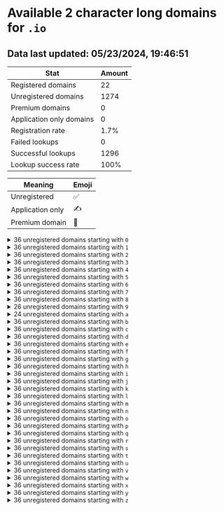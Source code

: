 # Available 2 character long domains for `.io`

## Data last updated: 05/23/2024, 19:46:51

|Stat|Amount|
|--|--|
|Registered domains|22|
|Unregistered domains|1274|
|Premium domains|0|
|Application only domains|0|
|Registration rate|1.7%|
|Failed lookups|0|
|Successful lookups|1296|
|Lookup success rate|100%|


|Meaning|Emoji|
|--|--|
|Unregistered|:white_check_mark:|
|Application only|:writing_hand:|
|Premium domain|:gem:|

<details>
<summary>36 unregistered domains starting with <bold><code>0</code></bold></summary>

|Type|Domain|
|--|--|
|:white_check_mark:|`00.io`|
|:white_check_mark:|`01.io`|
|:white_check_mark:|`02.io`|
|:white_check_mark:|`03.io`|
|:white_check_mark:|`04.io`|
|:white_check_mark:|`05.io`|
|:white_check_mark:|`06.io`|
|:white_check_mark:|`07.io`|
|:white_check_mark:|`08.io`|
|:white_check_mark:|`09.io`|
|:white_check_mark:|`0a.io`|
|:white_check_mark:|`0b.io`|
|:white_check_mark:|`0c.io`|
|:white_check_mark:|`0d.io`|
|:white_check_mark:|`0e.io`|
|:white_check_mark:|`0f.io`|
|:white_check_mark:|`0g.io`|
|:white_check_mark:|`0h.io`|
|:white_check_mark:|`0i.io`|
|:white_check_mark:|`0j.io`|
|:white_check_mark:|`0k.io`|
|:white_check_mark:|`0l.io`|
|:white_check_mark:|`0m.io`|
|:white_check_mark:|`0n.io`|
|:white_check_mark:|`0o.io`|
|:white_check_mark:|`0p.io`|
|:white_check_mark:|`0q.io`|
|:white_check_mark:|`0r.io`|
|:white_check_mark:|`0s.io`|
|:white_check_mark:|`0t.io`|
|:white_check_mark:|`0u.io`|
|:white_check_mark:|`0v.io`|
|:white_check_mark:|`0w.io`|
|:white_check_mark:|`0x.io`|
|:white_check_mark:|`0y.io`|
|:white_check_mark:|`0z.io`|
</details>
<details>
<summary>36 unregistered domains starting with <bold><code>1</code></bold></summary>

|Type|Domain|
|--|--|
|:white_check_mark:|`10.io`|
|:white_check_mark:|`11.io`|
|:white_check_mark:|`12.io`|
|:white_check_mark:|`13.io`|
|:white_check_mark:|`14.io`|
|:white_check_mark:|`15.io`|
|:white_check_mark:|`16.io`|
|:white_check_mark:|`17.io`|
|:white_check_mark:|`18.io`|
|:white_check_mark:|`19.io`|
|:white_check_mark:|`1a.io`|
|:white_check_mark:|`1b.io`|
|:white_check_mark:|`1c.io`|
|:white_check_mark:|`1d.io`|
|:white_check_mark:|`1e.io`|
|:white_check_mark:|`1f.io`|
|:white_check_mark:|`1g.io`|
|:white_check_mark:|`1h.io`|
|:white_check_mark:|`1i.io`|
|:white_check_mark:|`1j.io`|
|:white_check_mark:|`1k.io`|
|:white_check_mark:|`1l.io`|
|:white_check_mark:|`1m.io`|
|:white_check_mark:|`1n.io`|
|:white_check_mark:|`1o.io`|
|:white_check_mark:|`1p.io`|
|:white_check_mark:|`1q.io`|
|:white_check_mark:|`1r.io`|
|:white_check_mark:|`1s.io`|
|:white_check_mark:|`1t.io`|
|:white_check_mark:|`1u.io`|
|:white_check_mark:|`1v.io`|
|:white_check_mark:|`1w.io`|
|:white_check_mark:|`1x.io`|
|:white_check_mark:|`1y.io`|
|:white_check_mark:|`1z.io`|
</details>
<details>
<summary>36 unregistered domains starting with <bold><code>2</code></bold></summary>

|Type|Domain|
|--|--|
|:white_check_mark:|`20.io`|
|:white_check_mark:|`21.io`|
|:white_check_mark:|`22.io`|
|:white_check_mark:|`23.io`|
|:white_check_mark:|`24.io`|
|:white_check_mark:|`25.io`|
|:white_check_mark:|`26.io`|
|:white_check_mark:|`27.io`|
|:white_check_mark:|`28.io`|
|:white_check_mark:|`29.io`|
|:white_check_mark:|`2a.io`|
|:white_check_mark:|`2b.io`|
|:white_check_mark:|`2c.io`|
|:white_check_mark:|`2d.io`|
|:white_check_mark:|`2e.io`|
|:white_check_mark:|`2f.io`|
|:white_check_mark:|`2g.io`|
|:white_check_mark:|`2h.io`|
|:white_check_mark:|`2i.io`|
|:white_check_mark:|`2j.io`|
|:white_check_mark:|`2k.io`|
|:white_check_mark:|`2l.io`|
|:white_check_mark:|`2m.io`|
|:white_check_mark:|`2n.io`|
|:white_check_mark:|`2o.io`|
|:white_check_mark:|`2p.io`|
|:white_check_mark:|`2q.io`|
|:white_check_mark:|`2r.io`|
|:white_check_mark:|`2s.io`|
|:white_check_mark:|`2t.io`|
|:white_check_mark:|`2u.io`|
|:white_check_mark:|`2v.io`|
|:white_check_mark:|`2w.io`|
|:white_check_mark:|`2x.io`|
|:white_check_mark:|`2y.io`|
|:white_check_mark:|`2z.io`|
</details>
<details>
<summary>36 unregistered domains starting with <bold><code>3</code></bold></summary>

|Type|Domain|
|--|--|
|:white_check_mark:|`30.io`|
|:white_check_mark:|`31.io`|
|:white_check_mark:|`32.io`|
|:white_check_mark:|`33.io`|
|:white_check_mark:|`34.io`|
|:white_check_mark:|`35.io`|
|:white_check_mark:|`36.io`|
|:white_check_mark:|`37.io`|
|:white_check_mark:|`38.io`|
|:white_check_mark:|`39.io`|
|:white_check_mark:|`3a.io`|
|:white_check_mark:|`3b.io`|
|:white_check_mark:|`3c.io`|
|:white_check_mark:|`3d.io`|
|:white_check_mark:|`3e.io`|
|:white_check_mark:|`3f.io`|
|:white_check_mark:|`3g.io`|
|:white_check_mark:|`3h.io`|
|:white_check_mark:|`3i.io`|
|:white_check_mark:|`3j.io`|
|:white_check_mark:|`3k.io`|
|:white_check_mark:|`3l.io`|
|:white_check_mark:|`3m.io`|
|:white_check_mark:|`3n.io`|
|:white_check_mark:|`3o.io`|
|:white_check_mark:|`3p.io`|
|:white_check_mark:|`3q.io`|
|:white_check_mark:|`3r.io`|
|:white_check_mark:|`3s.io`|
|:white_check_mark:|`3t.io`|
|:white_check_mark:|`3u.io`|
|:white_check_mark:|`3v.io`|
|:white_check_mark:|`3w.io`|
|:white_check_mark:|`3x.io`|
|:white_check_mark:|`3y.io`|
|:white_check_mark:|`3z.io`|
</details>
<details>
<summary>36 unregistered domains starting with <bold><code>4</code></bold></summary>

|Type|Domain|
|--|--|
|:white_check_mark:|`40.io`|
|:white_check_mark:|`41.io`|
|:white_check_mark:|`42.io`|
|:white_check_mark:|`43.io`|
|:white_check_mark:|`44.io`|
|:white_check_mark:|`45.io`|
|:white_check_mark:|`46.io`|
|:white_check_mark:|`47.io`|
|:white_check_mark:|`48.io`|
|:white_check_mark:|`49.io`|
|:white_check_mark:|`4a.io`|
|:white_check_mark:|`4b.io`|
|:white_check_mark:|`4c.io`|
|:white_check_mark:|`4d.io`|
|:white_check_mark:|`4e.io`|
|:white_check_mark:|`4f.io`|
|:white_check_mark:|`4g.io`|
|:white_check_mark:|`4h.io`|
|:white_check_mark:|`4i.io`|
|:white_check_mark:|`4j.io`|
|:white_check_mark:|`4k.io`|
|:white_check_mark:|`4l.io`|
|:white_check_mark:|`4m.io`|
|:white_check_mark:|`4n.io`|
|:white_check_mark:|`4o.io`|
|:white_check_mark:|`4p.io`|
|:white_check_mark:|`4q.io`|
|:white_check_mark:|`4r.io`|
|:white_check_mark:|`4s.io`|
|:white_check_mark:|`4t.io`|
|:white_check_mark:|`4u.io`|
|:white_check_mark:|`4v.io`|
|:white_check_mark:|`4w.io`|
|:white_check_mark:|`4x.io`|
|:white_check_mark:|`4y.io`|
|:white_check_mark:|`4z.io`|
</details>
<details>
<summary>36 unregistered domains starting with <bold><code>5</code></bold></summary>

|Type|Domain|
|--|--|
|:white_check_mark:|`50.io`|
|:white_check_mark:|`51.io`|
|:white_check_mark:|`52.io`|
|:white_check_mark:|`53.io`|
|:white_check_mark:|`54.io`|
|:white_check_mark:|`55.io`|
|:white_check_mark:|`56.io`|
|:white_check_mark:|`57.io`|
|:white_check_mark:|`58.io`|
|:white_check_mark:|`59.io`|
|:white_check_mark:|`5a.io`|
|:white_check_mark:|`5b.io`|
|:white_check_mark:|`5c.io`|
|:white_check_mark:|`5d.io`|
|:white_check_mark:|`5e.io`|
|:white_check_mark:|`5f.io`|
|:white_check_mark:|`5g.io`|
|:white_check_mark:|`5h.io`|
|:white_check_mark:|`5i.io`|
|:white_check_mark:|`5j.io`|
|:white_check_mark:|`5k.io`|
|:white_check_mark:|`5l.io`|
|:white_check_mark:|`5m.io`|
|:white_check_mark:|`5n.io`|
|:white_check_mark:|`5o.io`|
|:white_check_mark:|`5p.io`|
|:white_check_mark:|`5q.io`|
|:white_check_mark:|`5r.io`|
|:white_check_mark:|`5s.io`|
|:white_check_mark:|`5t.io`|
|:white_check_mark:|`5u.io`|
|:white_check_mark:|`5v.io`|
|:white_check_mark:|`5w.io`|
|:white_check_mark:|`5x.io`|
|:white_check_mark:|`5y.io`|
|:white_check_mark:|`5z.io`|
</details>
<details>
<summary>36 unregistered domains starting with <bold><code>6</code></bold></summary>

|Type|Domain|
|--|--|
|:white_check_mark:|`60.io`|
|:white_check_mark:|`61.io`|
|:white_check_mark:|`62.io`|
|:white_check_mark:|`63.io`|
|:white_check_mark:|`64.io`|
|:white_check_mark:|`65.io`|
|:white_check_mark:|`66.io`|
|:white_check_mark:|`67.io`|
|:white_check_mark:|`68.io`|
|:white_check_mark:|`69.io`|
|:white_check_mark:|`6a.io`|
|:white_check_mark:|`6b.io`|
|:white_check_mark:|`6c.io`|
|:white_check_mark:|`6d.io`|
|:white_check_mark:|`6e.io`|
|:white_check_mark:|`6f.io`|
|:white_check_mark:|`6g.io`|
|:white_check_mark:|`6h.io`|
|:white_check_mark:|`6i.io`|
|:white_check_mark:|`6j.io`|
|:white_check_mark:|`6k.io`|
|:white_check_mark:|`6l.io`|
|:white_check_mark:|`6m.io`|
|:white_check_mark:|`6n.io`|
|:white_check_mark:|`6o.io`|
|:white_check_mark:|`6p.io`|
|:white_check_mark:|`6q.io`|
|:white_check_mark:|`6r.io`|
|:white_check_mark:|`6s.io`|
|:white_check_mark:|`6t.io`|
|:white_check_mark:|`6u.io`|
|:white_check_mark:|`6v.io`|
|:white_check_mark:|`6w.io`|
|:white_check_mark:|`6x.io`|
|:white_check_mark:|`6y.io`|
|:white_check_mark:|`6z.io`|
</details>
<details>
<summary>36 unregistered domains starting with <bold><code>7</code></bold></summary>

|Type|Domain|
|--|--|
|:white_check_mark:|`70.io`|
|:white_check_mark:|`71.io`|
|:white_check_mark:|`72.io`|
|:white_check_mark:|`73.io`|
|:white_check_mark:|`74.io`|
|:white_check_mark:|`75.io`|
|:white_check_mark:|`76.io`|
|:white_check_mark:|`77.io`|
|:white_check_mark:|`78.io`|
|:white_check_mark:|`79.io`|
|:white_check_mark:|`7a.io`|
|:white_check_mark:|`7b.io`|
|:white_check_mark:|`7c.io`|
|:white_check_mark:|`7d.io`|
|:white_check_mark:|`7e.io`|
|:white_check_mark:|`7f.io`|
|:white_check_mark:|`7g.io`|
|:white_check_mark:|`7h.io`|
|:white_check_mark:|`7i.io`|
|:white_check_mark:|`7j.io`|
|:white_check_mark:|`7k.io`|
|:white_check_mark:|`7l.io`|
|:white_check_mark:|`7m.io`|
|:white_check_mark:|`7n.io`|
|:white_check_mark:|`7o.io`|
|:white_check_mark:|`7p.io`|
|:white_check_mark:|`7q.io`|
|:white_check_mark:|`7r.io`|
|:white_check_mark:|`7s.io`|
|:white_check_mark:|`7t.io`|
|:white_check_mark:|`7u.io`|
|:white_check_mark:|`7v.io`|
|:white_check_mark:|`7w.io`|
|:white_check_mark:|`7x.io`|
|:white_check_mark:|`7y.io`|
|:white_check_mark:|`7z.io`|
</details>
<details>
<summary>36 unregistered domains starting with <bold><code>8</code></bold></summary>

|Type|Domain|
|--|--|
|:white_check_mark:|`80.io`|
|:white_check_mark:|`81.io`|
|:white_check_mark:|`82.io`|
|:white_check_mark:|`83.io`|
|:white_check_mark:|`84.io`|
|:white_check_mark:|`85.io`|
|:white_check_mark:|`86.io`|
|:white_check_mark:|`87.io`|
|:white_check_mark:|`88.io`|
|:white_check_mark:|`89.io`|
|:white_check_mark:|`8a.io`|
|:white_check_mark:|`8b.io`|
|:white_check_mark:|`8c.io`|
|:white_check_mark:|`8d.io`|
|:white_check_mark:|`8e.io`|
|:white_check_mark:|`8f.io`|
|:white_check_mark:|`8g.io`|
|:white_check_mark:|`8h.io`|
|:white_check_mark:|`8i.io`|
|:white_check_mark:|`8j.io`|
|:white_check_mark:|`8k.io`|
|:white_check_mark:|`8l.io`|
|:white_check_mark:|`8m.io`|
|:white_check_mark:|`8n.io`|
|:white_check_mark:|`8o.io`|
|:white_check_mark:|`8p.io`|
|:white_check_mark:|`8q.io`|
|:white_check_mark:|`8r.io`|
|:white_check_mark:|`8s.io`|
|:white_check_mark:|`8t.io`|
|:white_check_mark:|`8u.io`|
|:white_check_mark:|`8v.io`|
|:white_check_mark:|`8w.io`|
|:white_check_mark:|`8x.io`|
|:white_check_mark:|`8y.io`|
|:white_check_mark:|`8z.io`|
</details>
<details>
<summary>26 unregistered domains starting with <bold><code>9</code></bold></summary>

|Type|Domain|
|--|--|
|:white_check_mark:|`9a.io`|
|:white_check_mark:|`9b.io`|
|:white_check_mark:|`9c.io`|
|:white_check_mark:|`9d.io`|
|:white_check_mark:|`9e.io`|
|:white_check_mark:|`9f.io`|
|:white_check_mark:|`9g.io`|
|:white_check_mark:|`9h.io`|
|:white_check_mark:|`9i.io`|
|:white_check_mark:|`9j.io`|
|:white_check_mark:|`9k.io`|
|:white_check_mark:|`9l.io`|
|:white_check_mark:|`9m.io`|
|:white_check_mark:|`9n.io`|
|:white_check_mark:|`9o.io`|
|:white_check_mark:|`9p.io`|
|:white_check_mark:|`9q.io`|
|:white_check_mark:|`9r.io`|
|:white_check_mark:|`9s.io`|
|:white_check_mark:|`9t.io`|
|:white_check_mark:|`9u.io`|
|:white_check_mark:|`9v.io`|
|:white_check_mark:|`9w.io`|
|:white_check_mark:|`9x.io`|
|:white_check_mark:|`9y.io`|
|:white_check_mark:|`9z.io`|
</details>
<details>
<summary>24 unregistered domains starting with <bold><code>a</code></bold></summary>

|Type|Domain|
|--|--|
|:white_check_mark:|`a0.io`|
|:white_check_mark:|`a1.io`|
|:white_check_mark:|`a2.io`|
|:white_check_mark:|`a3.io`|
|:white_check_mark:|`a4.io`|
|:white_check_mark:|`a5.io`|
|:white_check_mark:|`a6.io`|
|:white_check_mark:|`a7.io`|
|:white_check_mark:|`a8.io`|
|:white_check_mark:|`a9.io`|
|:white_check_mark:|`am.io`|
|:white_check_mark:|`an.io`|
|:white_check_mark:|`ao.io`|
|:white_check_mark:|`ap.io`|
|:white_check_mark:|`aq.io`|
|:white_check_mark:|`ar.io`|
|:white_check_mark:|`as.io`|
|:white_check_mark:|`at.io`|
|:white_check_mark:|`au.io`|
|:white_check_mark:|`av.io`|
|:white_check_mark:|`aw.io`|
|:white_check_mark:|`ax.io`|
|:white_check_mark:|`ay.io`|
|:white_check_mark:|`az.io`|
</details>
<details>
<summary>36 unregistered domains starting with <bold><code>b</code></bold></summary>

|Type|Domain|
|--|--|
|:white_check_mark:|`b0.io`|
|:white_check_mark:|`b1.io`|
|:white_check_mark:|`b2.io`|
|:white_check_mark:|`b3.io`|
|:white_check_mark:|`b4.io`|
|:white_check_mark:|`b5.io`|
|:white_check_mark:|`b6.io`|
|:white_check_mark:|`b7.io`|
|:white_check_mark:|`b8.io`|
|:white_check_mark:|`b9.io`|
|:white_check_mark:|`ba.io`|
|:white_check_mark:|`bb.io`|
|:white_check_mark:|`bc.io`|
|:white_check_mark:|`bd.io`|
|:white_check_mark:|`be.io`|
|:white_check_mark:|`bf.io`|
|:white_check_mark:|`bg.io`|
|:white_check_mark:|`bh.io`|
|:white_check_mark:|`bi.io`|
|:white_check_mark:|`bj.io`|
|:white_check_mark:|`bk.io`|
|:white_check_mark:|`bl.io`|
|:white_check_mark:|`bm.io`|
|:white_check_mark:|`bn.io`|
|:white_check_mark:|`bo.io`|
|:white_check_mark:|`bp.io`|
|:white_check_mark:|`bq.io`|
|:white_check_mark:|`br.io`|
|:white_check_mark:|`bs.io`|
|:white_check_mark:|`bt.io`|
|:white_check_mark:|`bu.io`|
|:white_check_mark:|`bv.io`|
|:white_check_mark:|`bw.io`|
|:white_check_mark:|`bx.io`|
|:white_check_mark:|`by.io`|
|:white_check_mark:|`bz.io`|
</details>
<details>
<summary>36 unregistered domains starting with <bold><code>c</code></bold></summary>

|Type|Domain|
|--|--|
|:white_check_mark:|`c0.io`|
|:white_check_mark:|`c1.io`|
|:white_check_mark:|`c2.io`|
|:white_check_mark:|`c3.io`|
|:white_check_mark:|`c4.io`|
|:white_check_mark:|`c5.io`|
|:white_check_mark:|`c6.io`|
|:white_check_mark:|`c7.io`|
|:white_check_mark:|`c8.io`|
|:white_check_mark:|`c9.io`|
|:white_check_mark:|`ca.io`|
|:white_check_mark:|`cb.io`|
|:white_check_mark:|`cc.io`|
|:white_check_mark:|`cd.io`|
|:white_check_mark:|`ce.io`|
|:white_check_mark:|`cf.io`|
|:white_check_mark:|`cg.io`|
|:white_check_mark:|`ch.io`|
|:white_check_mark:|`ci.io`|
|:white_check_mark:|`cj.io`|
|:white_check_mark:|`ck.io`|
|:white_check_mark:|`cl.io`|
|:white_check_mark:|`cm.io`|
|:white_check_mark:|`cn.io`|
|:white_check_mark:|`co.io`|
|:white_check_mark:|`cp.io`|
|:white_check_mark:|`cq.io`|
|:white_check_mark:|`cr.io`|
|:white_check_mark:|`cs.io`|
|:white_check_mark:|`ct.io`|
|:white_check_mark:|`cu.io`|
|:white_check_mark:|`cv.io`|
|:white_check_mark:|`cw.io`|
|:white_check_mark:|`cx.io`|
|:white_check_mark:|`cy.io`|
|:white_check_mark:|`cz.io`|
</details>
<details>
<summary>36 unregistered domains starting with <bold><code>d</code></bold></summary>

|Type|Domain|
|--|--|
|:white_check_mark:|`d0.io`|
|:white_check_mark:|`d1.io`|
|:white_check_mark:|`d2.io`|
|:white_check_mark:|`d3.io`|
|:white_check_mark:|`d4.io`|
|:white_check_mark:|`d5.io`|
|:white_check_mark:|`d6.io`|
|:white_check_mark:|`d7.io`|
|:white_check_mark:|`d8.io`|
|:white_check_mark:|`d9.io`|
|:white_check_mark:|`da.io`|
|:white_check_mark:|`db.io`|
|:white_check_mark:|`dc.io`|
|:white_check_mark:|`dd.io`|
|:white_check_mark:|`de.io`|
|:white_check_mark:|`df.io`|
|:white_check_mark:|`dg.io`|
|:white_check_mark:|`dh.io`|
|:white_check_mark:|`di.io`|
|:white_check_mark:|`dj.io`|
|:white_check_mark:|`dk.io`|
|:white_check_mark:|`dl.io`|
|:white_check_mark:|`dm.io`|
|:white_check_mark:|`dn.io`|
|:white_check_mark:|`do.io`|
|:white_check_mark:|`dp.io`|
|:white_check_mark:|`dq.io`|
|:white_check_mark:|`dr.io`|
|:white_check_mark:|`ds.io`|
|:white_check_mark:|`dt.io`|
|:white_check_mark:|`du.io`|
|:white_check_mark:|`dv.io`|
|:white_check_mark:|`dw.io`|
|:white_check_mark:|`dx.io`|
|:white_check_mark:|`dy.io`|
|:white_check_mark:|`dz.io`|
</details>
<details>
<summary>36 unregistered domains starting with <bold><code>e</code></bold></summary>

|Type|Domain|
|--|--|
|:white_check_mark:|`e0.io`|
|:white_check_mark:|`e1.io`|
|:white_check_mark:|`e2.io`|
|:white_check_mark:|`e3.io`|
|:white_check_mark:|`e4.io`|
|:white_check_mark:|`e5.io`|
|:white_check_mark:|`e6.io`|
|:white_check_mark:|`e7.io`|
|:white_check_mark:|`e8.io`|
|:white_check_mark:|`e9.io`|
|:white_check_mark:|`ea.io`|
|:white_check_mark:|`eb.io`|
|:white_check_mark:|`ec.io`|
|:white_check_mark:|`ed.io`|
|:white_check_mark:|`ee.io`|
|:white_check_mark:|`ef.io`|
|:white_check_mark:|`eg.io`|
|:white_check_mark:|`eh.io`|
|:white_check_mark:|`ei.io`|
|:white_check_mark:|`ej.io`|
|:white_check_mark:|`ek.io`|
|:white_check_mark:|`el.io`|
|:white_check_mark:|`em.io`|
|:white_check_mark:|`en.io`|
|:white_check_mark:|`eo.io`|
|:white_check_mark:|`ep.io`|
|:white_check_mark:|`eq.io`|
|:white_check_mark:|`er.io`|
|:white_check_mark:|`es.io`|
|:white_check_mark:|`et.io`|
|:white_check_mark:|`eu.io`|
|:white_check_mark:|`ev.io`|
|:white_check_mark:|`ew.io`|
|:white_check_mark:|`ex.io`|
|:white_check_mark:|`ey.io`|
|:white_check_mark:|`ez.io`|
</details>
<details>
<summary>36 unregistered domains starting with <bold><code>f</code></bold></summary>

|Type|Domain|
|--|--|
|:white_check_mark:|`f0.io`|
|:white_check_mark:|`f1.io`|
|:white_check_mark:|`f2.io`|
|:white_check_mark:|`f3.io`|
|:white_check_mark:|`f4.io`|
|:white_check_mark:|`f5.io`|
|:white_check_mark:|`f6.io`|
|:white_check_mark:|`f7.io`|
|:white_check_mark:|`f8.io`|
|:white_check_mark:|`f9.io`|
|:white_check_mark:|`fa.io`|
|:white_check_mark:|`fb.io`|
|:white_check_mark:|`fc.io`|
|:white_check_mark:|`fd.io`|
|:white_check_mark:|`fe.io`|
|:white_check_mark:|`ff.io`|
|:white_check_mark:|`fg.io`|
|:white_check_mark:|`fh.io`|
|:white_check_mark:|`fi.io`|
|:white_check_mark:|`fj.io`|
|:white_check_mark:|`fk.io`|
|:white_check_mark:|`fl.io`|
|:white_check_mark:|`fm.io`|
|:white_check_mark:|`fn.io`|
|:white_check_mark:|`fo.io`|
|:white_check_mark:|`fp.io`|
|:white_check_mark:|`fq.io`|
|:white_check_mark:|`fr.io`|
|:white_check_mark:|`fs.io`|
|:white_check_mark:|`ft.io`|
|:white_check_mark:|`fu.io`|
|:white_check_mark:|`fv.io`|
|:white_check_mark:|`fw.io`|
|:white_check_mark:|`fx.io`|
|:white_check_mark:|`fy.io`|
|:white_check_mark:|`fz.io`|
</details>
<details>
<summary>36 unregistered domains starting with <bold><code>g</code></bold></summary>

|Type|Domain|
|--|--|
|:white_check_mark:|`g0.io`|
|:white_check_mark:|`g1.io`|
|:white_check_mark:|`g2.io`|
|:white_check_mark:|`g3.io`|
|:white_check_mark:|`g4.io`|
|:white_check_mark:|`g5.io`|
|:white_check_mark:|`g6.io`|
|:white_check_mark:|`g7.io`|
|:white_check_mark:|`g8.io`|
|:white_check_mark:|`g9.io`|
|:white_check_mark:|`ga.io`|
|:white_check_mark:|`gb.io`|
|:white_check_mark:|`gc.io`|
|:white_check_mark:|`gd.io`|
|:white_check_mark:|`ge.io`|
|:white_check_mark:|`gf.io`|
|:white_check_mark:|`gg.io`|
|:white_check_mark:|`gh.io`|
|:white_check_mark:|`gi.io`|
|:white_check_mark:|`gj.io`|
|:white_check_mark:|`gk.io`|
|:white_check_mark:|`gl.io`|
|:white_check_mark:|`gm.io`|
|:white_check_mark:|`gn.io`|
|:white_check_mark:|`go.io`|
|:white_check_mark:|`gp.io`|
|:white_check_mark:|`gq.io`|
|:white_check_mark:|`gr.io`|
|:white_check_mark:|`gs.io`|
|:white_check_mark:|`gt.io`|
|:white_check_mark:|`gu.io`|
|:white_check_mark:|`gv.io`|
|:white_check_mark:|`gw.io`|
|:white_check_mark:|`gx.io`|
|:white_check_mark:|`gy.io`|
|:white_check_mark:|`gz.io`|
</details>
<details>
<summary>36 unregistered domains starting with <bold><code>h</code></bold></summary>

|Type|Domain|
|--|--|
|:white_check_mark:|`h0.io`|
|:white_check_mark:|`h1.io`|
|:white_check_mark:|`h2.io`|
|:white_check_mark:|`h3.io`|
|:white_check_mark:|`h4.io`|
|:white_check_mark:|`h5.io`|
|:white_check_mark:|`h6.io`|
|:white_check_mark:|`h7.io`|
|:white_check_mark:|`h8.io`|
|:white_check_mark:|`h9.io`|
|:white_check_mark:|`ha.io`|
|:white_check_mark:|`hb.io`|
|:white_check_mark:|`hc.io`|
|:white_check_mark:|`hd.io`|
|:white_check_mark:|`he.io`|
|:white_check_mark:|`hf.io`|
|:white_check_mark:|`hg.io`|
|:white_check_mark:|`hh.io`|
|:white_check_mark:|`hi.io`|
|:white_check_mark:|`hj.io`|
|:white_check_mark:|`hk.io`|
|:white_check_mark:|`hl.io`|
|:white_check_mark:|`hm.io`|
|:white_check_mark:|`hn.io`|
|:white_check_mark:|`ho.io`|
|:white_check_mark:|`hp.io`|
|:white_check_mark:|`hq.io`|
|:white_check_mark:|`hr.io`|
|:white_check_mark:|`hs.io`|
|:white_check_mark:|`ht.io`|
|:white_check_mark:|`hu.io`|
|:white_check_mark:|`hv.io`|
|:white_check_mark:|`hw.io`|
|:white_check_mark:|`hx.io`|
|:white_check_mark:|`hy.io`|
|:white_check_mark:|`hz.io`|
</details>
<details>
<summary>36 unregistered domains starting with <bold><code>i</code></bold></summary>

|Type|Domain|
|--|--|
|:white_check_mark:|`i0.io`|
|:white_check_mark:|`i1.io`|
|:white_check_mark:|`i2.io`|
|:white_check_mark:|`i3.io`|
|:white_check_mark:|`i4.io`|
|:white_check_mark:|`i5.io`|
|:white_check_mark:|`i6.io`|
|:white_check_mark:|`i7.io`|
|:white_check_mark:|`i8.io`|
|:white_check_mark:|`i9.io`|
|:white_check_mark:|`ia.io`|
|:white_check_mark:|`ib.io`|
|:white_check_mark:|`ic.io`|
|:white_check_mark:|`id.io`|
|:white_check_mark:|`ie.io`|
|:white_check_mark:|`if.io`|
|:white_check_mark:|`ig.io`|
|:white_check_mark:|`ih.io`|
|:white_check_mark:|`ii.io`|
|:white_check_mark:|`ij.io`|
|:white_check_mark:|`ik.io`|
|:white_check_mark:|`il.io`|
|:white_check_mark:|`im.io`|
|:white_check_mark:|`in.io`|
|:white_check_mark:|`io.io`|
|:white_check_mark:|`ip.io`|
|:white_check_mark:|`iq.io`|
|:white_check_mark:|`ir.io`|
|:white_check_mark:|`is.io`|
|:white_check_mark:|`it.io`|
|:white_check_mark:|`iu.io`|
|:white_check_mark:|`iv.io`|
|:white_check_mark:|`iw.io`|
|:white_check_mark:|`ix.io`|
|:white_check_mark:|`iy.io`|
|:white_check_mark:|`iz.io`|
</details>
<details>
<summary>36 unregistered domains starting with <bold><code>j</code></bold></summary>

|Type|Domain|
|--|--|
|:white_check_mark:|`j0.io`|
|:white_check_mark:|`j1.io`|
|:white_check_mark:|`j2.io`|
|:white_check_mark:|`j3.io`|
|:white_check_mark:|`j4.io`|
|:white_check_mark:|`j5.io`|
|:white_check_mark:|`j6.io`|
|:white_check_mark:|`j7.io`|
|:white_check_mark:|`j8.io`|
|:white_check_mark:|`j9.io`|
|:white_check_mark:|`ja.io`|
|:white_check_mark:|`jb.io`|
|:white_check_mark:|`jc.io`|
|:white_check_mark:|`jd.io`|
|:white_check_mark:|`je.io`|
|:white_check_mark:|`jf.io`|
|:white_check_mark:|`jg.io`|
|:white_check_mark:|`jh.io`|
|:white_check_mark:|`ji.io`|
|:white_check_mark:|`jj.io`|
|:white_check_mark:|`jk.io`|
|:white_check_mark:|`jl.io`|
|:white_check_mark:|`jm.io`|
|:white_check_mark:|`jn.io`|
|:white_check_mark:|`jo.io`|
|:white_check_mark:|`jp.io`|
|:white_check_mark:|`jq.io`|
|:white_check_mark:|`jr.io`|
|:white_check_mark:|`js.io`|
|:white_check_mark:|`jt.io`|
|:white_check_mark:|`ju.io`|
|:white_check_mark:|`jv.io`|
|:white_check_mark:|`jw.io`|
|:white_check_mark:|`jx.io`|
|:white_check_mark:|`jy.io`|
|:white_check_mark:|`jz.io`|
</details>
<details>
<summary>36 unregistered domains starting with <bold><code>k</code></bold></summary>

|Type|Domain|
|--|--|
|:white_check_mark:|`k0.io`|
|:white_check_mark:|`k1.io`|
|:white_check_mark:|`k2.io`|
|:white_check_mark:|`k3.io`|
|:white_check_mark:|`k4.io`|
|:white_check_mark:|`k5.io`|
|:white_check_mark:|`k6.io`|
|:white_check_mark:|`k7.io`|
|:white_check_mark:|`k8.io`|
|:white_check_mark:|`k9.io`|
|:white_check_mark:|`ka.io`|
|:white_check_mark:|`kb.io`|
|:white_check_mark:|`kc.io`|
|:white_check_mark:|`kd.io`|
|:white_check_mark:|`ke.io`|
|:white_check_mark:|`kf.io`|
|:white_check_mark:|`kg.io`|
|:white_check_mark:|`kh.io`|
|:white_check_mark:|`ki.io`|
|:white_check_mark:|`kj.io`|
|:white_check_mark:|`kk.io`|
|:white_check_mark:|`kl.io`|
|:white_check_mark:|`km.io`|
|:white_check_mark:|`kn.io`|
|:white_check_mark:|`ko.io`|
|:white_check_mark:|`kp.io`|
|:white_check_mark:|`kq.io`|
|:white_check_mark:|`kr.io`|
|:white_check_mark:|`ks.io`|
|:white_check_mark:|`kt.io`|
|:white_check_mark:|`ku.io`|
|:white_check_mark:|`kv.io`|
|:white_check_mark:|`kw.io`|
|:white_check_mark:|`kx.io`|
|:white_check_mark:|`ky.io`|
|:white_check_mark:|`kz.io`|
</details>
<details>
<summary>36 unregistered domains starting with <bold><code>l</code></bold></summary>

|Type|Domain|
|--|--|
|:white_check_mark:|`l0.io`|
|:white_check_mark:|`l1.io`|
|:white_check_mark:|`l2.io`|
|:white_check_mark:|`l3.io`|
|:white_check_mark:|`l4.io`|
|:white_check_mark:|`l5.io`|
|:white_check_mark:|`l6.io`|
|:white_check_mark:|`l7.io`|
|:white_check_mark:|`l8.io`|
|:white_check_mark:|`l9.io`|
|:white_check_mark:|`la.io`|
|:white_check_mark:|`lb.io`|
|:white_check_mark:|`lc.io`|
|:white_check_mark:|`ld.io`|
|:white_check_mark:|`le.io`|
|:white_check_mark:|`lf.io`|
|:white_check_mark:|`lg.io`|
|:white_check_mark:|`lh.io`|
|:white_check_mark:|`li.io`|
|:white_check_mark:|`lj.io`|
|:white_check_mark:|`lk.io`|
|:white_check_mark:|`ll.io`|
|:white_check_mark:|`lm.io`|
|:white_check_mark:|`ln.io`|
|:white_check_mark:|`lo.io`|
|:white_check_mark:|`lp.io`|
|:white_check_mark:|`lq.io`|
|:white_check_mark:|`lr.io`|
|:white_check_mark:|`ls.io`|
|:white_check_mark:|`lt.io`|
|:white_check_mark:|`lu.io`|
|:white_check_mark:|`lv.io`|
|:white_check_mark:|`lw.io`|
|:white_check_mark:|`lx.io`|
|:white_check_mark:|`ly.io`|
|:white_check_mark:|`lz.io`|
</details>
<details>
<summary>36 unregistered domains starting with <bold><code>m</code></bold></summary>

|Type|Domain|
|--|--|
|:white_check_mark:|`m0.io`|
|:white_check_mark:|`m1.io`|
|:white_check_mark:|`m2.io`|
|:white_check_mark:|`m3.io`|
|:white_check_mark:|`m4.io`|
|:white_check_mark:|`m5.io`|
|:white_check_mark:|`m6.io`|
|:white_check_mark:|`m7.io`|
|:white_check_mark:|`m8.io`|
|:white_check_mark:|`m9.io`|
|:white_check_mark:|`ma.io`|
|:white_check_mark:|`mb.io`|
|:white_check_mark:|`mc.io`|
|:white_check_mark:|`md.io`|
|:white_check_mark:|`me.io`|
|:white_check_mark:|`mf.io`|
|:white_check_mark:|`mg.io`|
|:white_check_mark:|`mh.io`|
|:white_check_mark:|`mi.io`|
|:white_check_mark:|`mj.io`|
|:white_check_mark:|`mk.io`|
|:white_check_mark:|`ml.io`|
|:white_check_mark:|`mm.io`|
|:white_check_mark:|`mn.io`|
|:white_check_mark:|`mo.io`|
|:white_check_mark:|`mp.io`|
|:white_check_mark:|`mq.io`|
|:white_check_mark:|`mr.io`|
|:white_check_mark:|`ms.io`|
|:white_check_mark:|`mt.io`|
|:white_check_mark:|`mu.io`|
|:white_check_mark:|`mv.io`|
|:white_check_mark:|`mw.io`|
|:white_check_mark:|`mx.io`|
|:white_check_mark:|`my.io`|
|:white_check_mark:|`mz.io`|
</details>
<details>
<summary>36 unregistered domains starting with <bold><code>n</code></bold></summary>

|Type|Domain|
|--|--|
|:white_check_mark:|`n0.io`|
|:white_check_mark:|`n1.io`|
|:white_check_mark:|`n2.io`|
|:white_check_mark:|`n3.io`|
|:white_check_mark:|`n4.io`|
|:white_check_mark:|`n5.io`|
|:white_check_mark:|`n6.io`|
|:white_check_mark:|`n7.io`|
|:white_check_mark:|`n8.io`|
|:white_check_mark:|`n9.io`|
|:white_check_mark:|`na.io`|
|:white_check_mark:|`nb.io`|
|:white_check_mark:|`nc.io`|
|:white_check_mark:|`nd.io`|
|:white_check_mark:|`ne.io`|
|:white_check_mark:|`nf.io`|
|:white_check_mark:|`ng.io`|
|:white_check_mark:|`nh.io`|
|:white_check_mark:|`ni.io`|
|:white_check_mark:|`nj.io`|
|:white_check_mark:|`nk.io`|
|:white_check_mark:|`nl.io`|
|:white_check_mark:|`nm.io`|
|:white_check_mark:|`nn.io`|
|:white_check_mark:|`no.io`|
|:white_check_mark:|`np.io`|
|:white_check_mark:|`nq.io`|
|:white_check_mark:|`nr.io`|
|:white_check_mark:|`ns.io`|
|:white_check_mark:|`nt.io`|
|:white_check_mark:|`nu.io`|
|:white_check_mark:|`nv.io`|
|:white_check_mark:|`nw.io`|
|:white_check_mark:|`nx.io`|
|:white_check_mark:|`ny.io`|
|:white_check_mark:|`nz.io`|
</details>
<details>
<summary>36 unregistered domains starting with <bold><code>o</code></bold></summary>

|Type|Domain|
|--|--|
|:white_check_mark:|`o0.io`|
|:white_check_mark:|`o1.io`|
|:white_check_mark:|`o2.io`|
|:white_check_mark:|`o3.io`|
|:white_check_mark:|`o4.io`|
|:white_check_mark:|`o5.io`|
|:white_check_mark:|`o6.io`|
|:white_check_mark:|`o7.io`|
|:white_check_mark:|`o8.io`|
|:white_check_mark:|`o9.io`|
|:white_check_mark:|`oa.io`|
|:white_check_mark:|`ob.io`|
|:white_check_mark:|`oc.io`|
|:white_check_mark:|`od.io`|
|:white_check_mark:|`oe.io`|
|:white_check_mark:|`of.io`|
|:white_check_mark:|`og.io`|
|:white_check_mark:|`oh.io`|
|:white_check_mark:|`oi.io`|
|:white_check_mark:|`oj.io`|
|:white_check_mark:|`ok.io`|
|:white_check_mark:|`ol.io`|
|:white_check_mark:|`om.io`|
|:white_check_mark:|`on.io`|
|:white_check_mark:|`oo.io`|
|:white_check_mark:|`op.io`|
|:white_check_mark:|`oq.io`|
|:white_check_mark:|`or.io`|
|:white_check_mark:|`os.io`|
|:white_check_mark:|`ot.io`|
|:white_check_mark:|`ou.io`|
|:white_check_mark:|`ov.io`|
|:white_check_mark:|`ow.io`|
|:white_check_mark:|`ox.io`|
|:white_check_mark:|`oy.io`|
|:white_check_mark:|`oz.io`|
</details>
<details>
<summary>36 unregistered domains starting with <bold><code>p</code></bold></summary>

|Type|Domain|
|--|--|
|:white_check_mark:|`p0.io`|
|:white_check_mark:|`p1.io`|
|:white_check_mark:|`p2.io`|
|:white_check_mark:|`p3.io`|
|:white_check_mark:|`p4.io`|
|:white_check_mark:|`p5.io`|
|:white_check_mark:|`p6.io`|
|:white_check_mark:|`p7.io`|
|:white_check_mark:|`p8.io`|
|:white_check_mark:|`p9.io`|
|:white_check_mark:|`pa.io`|
|:white_check_mark:|`pb.io`|
|:white_check_mark:|`pc.io`|
|:white_check_mark:|`pd.io`|
|:white_check_mark:|`pe.io`|
|:white_check_mark:|`pf.io`|
|:white_check_mark:|`pg.io`|
|:white_check_mark:|`ph.io`|
|:white_check_mark:|`pi.io`|
|:white_check_mark:|`pj.io`|
|:white_check_mark:|`pk.io`|
|:white_check_mark:|`pl.io`|
|:white_check_mark:|`pm.io`|
|:white_check_mark:|`pn.io`|
|:white_check_mark:|`po.io`|
|:white_check_mark:|`pp.io`|
|:white_check_mark:|`pq.io`|
|:white_check_mark:|`pr.io`|
|:white_check_mark:|`ps.io`|
|:white_check_mark:|`pt.io`|
|:white_check_mark:|`pu.io`|
|:white_check_mark:|`pv.io`|
|:white_check_mark:|`pw.io`|
|:white_check_mark:|`px.io`|
|:white_check_mark:|`py.io`|
|:white_check_mark:|`pz.io`|
</details>
<details>
<summary>36 unregistered domains starting with <bold><code>q</code></bold></summary>

|Type|Domain|
|--|--|
|:white_check_mark:|`q0.io`|
|:white_check_mark:|`q1.io`|
|:white_check_mark:|`q2.io`|
|:white_check_mark:|`q3.io`|
|:white_check_mark:|`q4.io`|
|:white_check_mark:|`q5.io`|
|:white_check_mark:|`q6.io`|
|:white_check_mark:|`q7.io`|
|:white_check_mark:|`q8.io`|
|:white_check_mark:|`q9.io`|
|:white_check_mark:|`qa.io`|
|:white_check_mark:|`qb.io`|
|:white_check_mark:|`qc.io`|
|:white_check_mark:|`qd.io`|
|:white_check_mark:|`qe.io`|
|:white_check_mark:|`qf.io`|
|:white_check_mark:|`qg.io`|
|:white_check_mark:|`qh.io`|
|:white_check_mark:|`qi.io`|
|:white_check_mark:|`qj.io`|
|:white_check_mark:|`qk.io`|
|:white_check_mark:|`ql.io`|
|:white_check_mark:|`qm.io`|
|:white_check_mark:|`qn.io`|
|:white_check_mark:|`qo.io`|
|:white_check_mark:|`qp.io`|
|:white_check_mark:|`qq.io`|
|:white_check_mark:|`qr.io`|
|:white_check_mark:|`qs.io`|
|:white_check_mark:|`qt.io`|
|:white_check_mark:|`qu.io`|
|:white_check_mark:|`qv.io`|
|:white_check_mark:|`qw.io`|
|:white_check_mark:|`qx.io`|
|:white_check_mark:|`qy.io`|
|:white_check_mark:|`qz.io`|
</details>
<details>
<summary>36 unregistered domains starting with <bold><code>r</code></bold></summary>

|Type|Domain|
|--|--|
|:white_check_mark:|`r0.io`|
|:white_check_mark:|`r1.io`|
|:white_check_mark:|`r2.io`|
|:white_check_mark:|`r3.io`|
|:white_check_mark:|`r4.io`|
|:white_check_mark:|`r5.io`|
|:white_check_mark:|`r6.io`|
|:white_check_mark:|`r7.io`|
|:white_check_mark:|`r8.io`|
|:white_check_mark:|`r9.io`|
|:white_check_mark:|`ra.io`|
|:white_check_mark:|`rb.io`|
|:white_check_mark:|`rc.io`|
|:white_check_mark:|`rd.io`|
|:white_check_mark:|`re.io`|
|:white_check_mark:|`rf.io`|
|:white_check_mark:|`rg.io`|
|:white_check_mark:|`rh.io`|
|:white_check_mark:|`ri.io`|
|:white_check_mark:|`rj.io`|
|:white_check_mark:|`rk.io`|
|:white_check_mark:|`rl.io`|
|:white_check_mark:|`rm.io`|
|:white_check_mark:|`rn.io`|
|:white_check_mark:|`ro.io`|
|:white_check_mark:|`rp.io`|
|:white_check_mark:|`rq.io`|
|:white_check_mark:|`rr.io`|
|:white_check_mark:|`rs.io`|
|:white_check_mark:|`rt.io`|
|:white_check_mark:|`ru.io`|
|:white_check_mark:|`rv.io`|
|:white_check_mark:|`rw.io`|
|:white_check_mark:|`rx.io`|
|:white_check_mark:|`ry.io`|
|:white_check_mark:|`rz.io`|
</details>
<details>
<summary>36 unregistered domains starting with <bold><code>s</code></bold></summary>

|Type|Domain|
|--|--|
|:white_check_mark:|`s0.io`|
|:white_check_mark:|`s1.io`|
|:white_check_mark:|`s2.io`|
|:white_check_mark:|`s3.io`|
|:white_check_mark:|`s4.io`|
|:white_check_mark:|`s5.io`|
|:white_check_mark:|`s6.io`|
|:white_check_mark:|`s7.io`|
|:white_check_mark:|`s8.io`|
|:white_check_mark:|`s9.io`|
|:white_check_mark:|`sa.io`|
|:white_check_mark:|`sb.io`|
|:white_check_mark:|`sc.io`|
|:white_check_mark:|`sd.io`|
|:white_check_mark:|`se.io`|
|:white_check_mark:|`sf.io`|
|:white_check_mark:|`sg.io`|
|:white_check_mark:|`sh.io`|
|:white_check_mark:|`si.io`|
|:white_check_mark:|`sj.io`|
|:white_check_mark:|`sk.io`|
|:white_check_mark:|`sl.io`|
|:white_check_mark:|`sm.io`|
|:white_check_mark:|`sn.io`|
|:white_check_mark:|`so.io`|
|:white_check_mark:|`sp.io`|
|:white_check_mark:|`sq.io`|
|:white_check_mark:|`sr.io`|
|:white_check_mark:|`ss.io`|
|:white_check_mark:|`st.io`|
|:white_check_mark:|`su.io`|
|:white_check_mark:|`sv.io`|
|:white_check_mark:|`sw.io`|
|:white_check_mark:|`sx.io`|
|:white_check_mark:|`sy.io`|
|:white_check_mark:|`sz.io`|
</details>
<details>
<summary>36 unregistered domains starting with <bold><code>t</code></bold></summary>

|Type|Domain|
|--|--|
|:white_check_mark:|`t0.io`|
|:white_check_mark:|`t1.io`|
|:white_check_mark:|`t2.io`|
|:white_check_mark:|`t3.io`|
|:white_check_mark:|`t4.io`|
|:white_check_mark:|`t5.io`|
|:white_check_mark:|`t6.io`|
|:white_check_mark:|`t7.io`|
|:white_check_mark:|`t8.io`|
|:white_check_mark:|`t9.io`|
|:white_check_mark:|`ta.io`|
|:white_check_mark:|`tb.io`|
|:white_check_mark:|`tc.io`|
|:white_check_mark:|`td.io`|
|:white_check_mark:|`te.io`|
|:white_check_mark:|`tf.io`|
|:white_check_mark:|`tg.io`|
|:white_check_mark:|`th.io`|
|:white_check_mark:|`ti.io`|
|:white_check_mark:|`tj.io`|
|:white_check_mark:|`tk.io`|
|:white_check_mark:|`tl.io`|
|:white_check_mark:|`tm.io`|
|:white_check_mark:|`tn.io`|
|:white_check_mark:|`to.io`|
|:white_check_mark:|`tp.io`|
|:white_check_mark:|`tq.io`|
|:white_check_mark:|`tr.io`|
|:white_check_mark:|`ts.io`|
|:white_check_mark:|`tt.io`|
|:white_check_mark:|`tu.io`|
|:white_check_mark:|`tv.io`|
|:white_check_mark:|`tw.io`|
|:white_check_mark:|`tx.io`|
|:white_check_mark:|`ty.io`|
|:white_check_mark:|`tz.io`|
</details>
<details>
<summary>36 unregistered domains starting with <bold><code>u</code></bold></summary>

|Type|Domain|
|--|--|
|:white_check_mark:|`u0.io`|
|:white_check_mark:|`u1.io`|
|:white_check_mark:|`u2.io`|
|:white_check_mark:|`u3.io`|
|:white_check_mark:|`u4.io`|
|:white_check_mark:|`u5.io`|
|:white_check_mark:|`u6.io`|
|:white_check_mark:|`u7.io`|
|:white_check_mark:|`u8.io`|
|:white_check_mark:|`u9.io`|
|:white_check_mark:|`ua.io`|
|:white_check_mark:|`ub.io`|
|:white_check_mark:|`uc.io`|
|:white_check_mark:|`ud.io`|
|:white_check_mark:|`ue.io`|
|:white_check_mark:|`uf.io`|
|:white_check_mark:|`ug.io`|
|:white_check_mark:|`uh.io`|
|:white_check_mark:|`ui.io`|
|:white_check_mark:|`uj.io`|
|:white_check_mark:|`uk.io`|
|:white_check_mark:|`ul.io`|
|:white_check_mark:|`um.io`|
|:white_check_mark:|`un.io`|
|:white_check_mark:|`uo.io`|
|:white_check_mark:|`up.io`|
|:white_check_mark:|`uq.io`|
|:white_check_mark:|`ur.io`|
|:white_check_mark:|`us.io`|
|:white_check_mark:|`ut.io`|
|:white_check_mark:|`uu.io`|
|:white_check_mark:|`uv.io`|
|:white_check_mark:|`uw.io`|
|:white_check_mark:|`ux.io`|
|:white_check_mark:|`uy.io`|
|:white_check_mark:|`uz.io`|
</details>
<details>
<summary>36 unregistered domains starting with <bold><code>v</code></bold></summary>

|Type|Domain|
|--|--|
|:white_check_mark:|`v0.io`|
|:white_check_mark:|`v1.io`|
|:white_check_mark:|`v2.io`|
|:white_check_mark:|`v3.io`|
|:white_check_mark:|`v4.io`|
|:white_check_mark:|`v5.io`|
|:white_check_mark:|`v6.io`|
|:white_check_mark:|`v7.io`|
|:white_check_mark:|`v8.io`|
|:white_check_mark:|`v9.io`|
|:white_check_mark:|`va.io`|
|:white_check_mark:|`vb.io`|
|:white_check_mark:|`vc.io`|
|:white_check_mark:|`vd.io`|
|:white_check_mark:|`ve.io`|
|:white_check_mark:|`vf.io`|
|:white_check_mark:|`vg.io`|
|:white_check_mark:|`vh.io`|
|:white_check_mark:|`vi.io`|
|:white_check_mark:|`vj.io`|
|:white_check_mark:|`vk.io`|
|:white_check_mark:|`vl.io`|
|:white_check_mark:|`vm.io`|
|:white_check_mark:|`vn.io`|
|:white_check_mark:|`vo.io`|
|:white_check_mark:|`vp.io`|
|:white_check_mark:|`vq.io`|
|:white_check_mark:|`vr.io`|
|:white_check_mark:|`vs.io`|
|:white_check_mark:|`vt.io`|
|:white_check_mark:|`vu.io`|
|:white_check_mark:|`vv.io`|
|:white_check_mark:|`vw.io`|
|:white_check_mark:|`vx.io`|
|:white_check_mark:|`vy.io`|
|:white_check_mark:|`vz.io`|
</details>
<details>
<summary>36 unregistered domains starting with <bold><code>w</code></bold></summary>

|Type|Domain|
|--|--|
|:white_check_mark:|`w0.io`|
|:white_check_mark:|`w1.io`|
|:white_check_mark:|`w2.io`|
|:white_check_mark:|`w3.io`|
|:white_check_mark:|`w4.io`|
|:white_check_mark:|`w5.io`|
|:white_check_mark:|`w6.io`|
|:white_check_mark:|`w7.io`|
|:white_check_mark:|`w8.io`|
|:white_check_mark:|`w9.io`|
|:white_check_mark:|`wa.io`|
|:white_check_mark:|`wb.io`|
|:white_check_mark:|`wc.io`|
|:white_check_mark:|`wd.io`|
|:white_check_mark:|`we.io`|
|:white_check_mark:|`wf.io`|
|:white_check_mark:|`wg.io`|
|:white_check_mark:|`wh.io`|
|:white_check_mark:|`wi.io`|
|:white_check_mark:|`wj.io`|
|:white_check_mark:|`wk.io`|
|:white_check_mark:|`wl.io`|
|:white_check_mark:|`wm.io`|
|:white_check_mark:|`wn.io`|
|:white_check_mark:|`wo.io`|
|:white_check_mark:|`wp.io`|
|:white_check_mark:|`wq.io`|
|:white_check_mark:|`wr.io`|
|:white_check_mark:|`ws.io`|
|:white_check_mark:|`wt.io`|
|:white_check_mark:|`wu.io`|
|:white_check_mark:|`wv.io`|
|:white_check_mark:|`ww.io`|
|:white_check_mark:|`wx.io`|
|:white_check_mark:|`wy.io`|
|:white_check_mark:|`wz.io`|
</details>
<details>
<summary>36 unregistered domains starting with <bold><code>x</code></bold></summary>

|Type|Domain|
|--|--|
|:white_check_mark:|`x0.io`|
|:white_check_mark:|`x1.io`|
|:white_check_mark:|`x2.io`|
|:white_check_mark:|`x3.io`|
|:white_check_mark:|`x4.io`|
|:white_check_mark:|`x5.io`|
|:white_check_mark:|`x6.io`|
|:white_check_mark:|`x7.io`|
|:white_check_mark:|`x8.io`|
|:white_check_mark:|`x9.io`|
|:white_check_mark:|`xa.io`|
|:white_check_mark:|`xb.io`|
|:white_check_mark:|`xc.io`|
|:white_check_mark:|`xd.io`|
|:white_check_mark:|`xe.io`|
|:white_check_mark:|`xf.io`|
|:white_check_mark:|`xg.io`|
|:white_check_mark:|`xh.io`|
|:white_check_mark:|`xi.io`|
|:white_check_mark:|`xj.io`|
|:white_check_mark:|`xk.io`|
|:white_check_mark:|`xl.io`|
|:white_check_mark:|`xm.io`|
|:white_check_mark:|`xn.io`|
|:white_check_mark:|`xo.io`|
|:white_check_mark:|`xp.io`|
|:white_check_mark:|`xq.io`|
|:white_check_mark:|`xr.io`|
|:white_check_mark:|`xs.io`|
|:white_check_mark:|`xt.io`|
|:white_check_mark:|`xu.io`|
|:white_check_mark:|`xv.io`|
|:white_check_mark:|`xw.io`|
|:white_check_mark:|`xx.io`|
|:white_check_mark:|`xy.io`|
|:white_check_mark:|`xz.io`|
</details>
<details>
<summary>36 unregistered domains starting with <bold><code>y</code></bold></summary>

|Type|Domain|
|--|--|
|:white_check_mark:|`y0.io`|
|:white_check_mark:|`y1.io`|
|:white_check_mark:|`y2.io`|
|:white_check_mark:|`y3.io`|
|:white_check_mark:|`y4.io`|
|:white_check_mark:|`y5.io`|
|:white_check_mark:|`y6.io`|
|:white_check_mark:|`y7.io`|
|:white_check_mark:|`y8.io`|
|:white_check_mark:|`y9.io`|
|:white_check_mark:|`ya.io`|
|:white_check_mark:|`yb.io`|
|:white_check_mark:|`yc.io`|
|:white_check_mark:|`yd.io`|
|:white_check_mark:|`ye.io`|
|:white_check_mark:|`yf.io`|
|:white_check_mark:|`yg.io`|
|:white_check_mark:|`yh.io`|
|:white_check_mark:|`yi.io`|
|:white_check_mark:|`yj.io`|
|:white_check_mark:|`yk.io`|
|:white_check_mark:|`yl.io`|
|:white_check_mark:|`ym.io`|
|:white_check_mark:|`yn.io`|
|:white_check_mark:|`yo.io`|
|:white_check_mark:|`yp.io`|
|:white_check_mark:|`yq.io`|
|:white_check_mark:|`yr.io`|
|:white_check_mark:|`ys.io`|
|:white_check_mark:|`yt.io`|
|:white_check_mark:|`yu.io`|
|:white_check_mark:|`yv.io`|
|:white_check_mark:|`yw.io`|
|:white_check_mark:|`yx.io`|
|:white_check_mark:|`yy.io`|
|:white_check_mark:|`yz.io`|
</details>
<details>
<summary>36 unregistered domains starting with <bold><code>z</code></bold></summary>

|Type|Domain|
|--|--|
|:white_check_mark:|`z0.io`|
|:white_check_mark:|`z1.io`|
|:white_check_mark:|`z2.io`|
|:white_check_mark:|`z3.io`|
|:white_check_mark:|`z4.io`|
|:white_check_mark:|`z5.io`|
|:white_check_mark:|`z6.io`|
|:white_check_mark:|`z7.io`|
|:white_check_mark:|`z8.io`|
|:white_check_mark:|`z9.io`|
|:white_check_mark:|`za.io`|
|:white_check_mark:|`zb.io`|
|:white_check_mark:|`zc.io`|
|:white_check_mark:|`zd.io`|
|:white_check_mark:|`ze.io`|
|:white_check_mark:|`zf.io`|
|:white_check_mark:|`zg.io`|
|:white_check_mark:|`zh.io`|
|:white_check_mark:|`zi.io`|
|:white_check_mark:|`zj.io`|
|:white_check_mark:|`zk.io`|
|:white_check_mark:|`zl.io`|
|:white_check_mark:|`zm.io`|
|:white_check_mark:|`zn.io`|
|:white_check_mark:|`zo.io`|
|:white_check_mark:|`zp.io`|
|:white_check_mark:|`zq.io`|
|:white_check_mark:|`zr.io`|
|:white_check_mark:|`zs.io`|
|:white_check_mark:|`zt.io`|
|:white_check_mark:|`zu.io`|
|:white_check_mark:|`zv.io`|
|:white_check_mark:|`zw.io`|
|:white_check_mark:|`zx.io`|
|:white_check_mark:|`zy.io`|
|:white_check_mark:|`zz.io`|
</details>